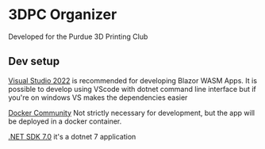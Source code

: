 
# 3DPC Organizer

Developed for the Purdue 3D Printing Club

## Dev setup

[Visual Studio 2022](https://visualstudio.microsoft.com/launch/) is recommended for developing Blazor WASM Apps. It is possible to develop using VScode with dotnet command line interface but if you're on windows VS makes the dependencies easier

[Docker Community](https://www.docker.com/products/docker-desktop/) Not strictly necessary for development, but the app will be deployed in a docker container.

[.NET SDK 7.0](https://dotnet.microsoft.com/en-us/download/dotnet/7.0) it's a dotnet 7 application
